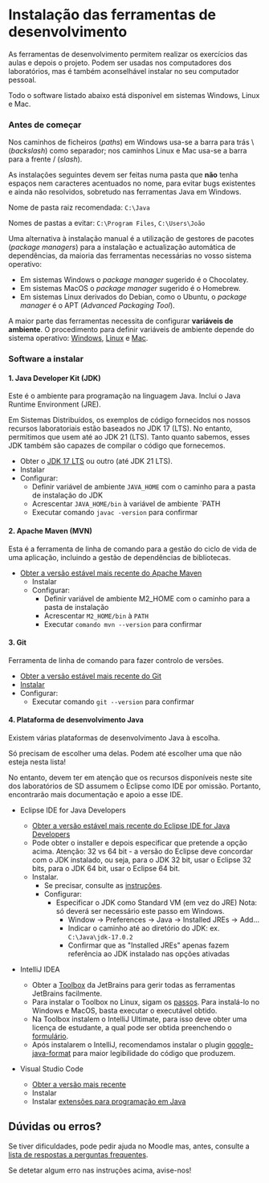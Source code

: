 # Instalação das ferramentas de desenvolvimento

As ferramentas de desenvolvimento permitem realizar os exercícios das aulas e depois o projeto.
Podem ser usadas nos computadores dos laboratórios, mas é também aconselhável instalar no seu computador pessoal.

Todo o software listado abaixo está disponível em sistemas Windows, Linux e Mac.

### Antes de começar

Nos caminhos de ficheiros (*paths*) em Windows usa-se a barra para trás \ (*backslash*) como separador; nos caminhos Linux e Mac usa-se a barra para a frente / (*slash*).

As instalações seguintes devem ser feitas numa pasta que **não** tenha espaços nem caracteres acentuados no nome, para evitar bugs existentes e ainda não resolvidos, sobretudo nas ferramentas Java em Windows.

Nome de pasta raiz recomendada: `C:\Java`

Nomes de pastas a evitar: `C:\Program Files`, `C:\Users\João`

Uma alternativa à instalação manual é a utilização de gestores de pacotes (*package managers*) para a instalação e actualização automática de dependências, da maioria das ferramentas necessárias no vosso sistema operativo:

- Em sistemas Windows o *package manager* sugerido é o Chocolatey.
- Em sistemas MacOS o *package manager* sugerido é o Homebrew.
- Em sistemas Linux derivados do Debian, como o Ubuntu, o *package manager* é o APT (*Advanced Packaging Tool*).

A maior parte das ferramentas necessita de configurar **variáveis de ambiente**.
O procedimento para definir variáveis de ambiente depende do sistema operativo: [Windows](http://superuser.com/questions/25037/change-environment-variables-as-standard-user-windows-7), [Linux](http://www.cyberciti.biz/faq/set-environment-variable-linux/) e [Mac](http://www.mkyong.com/mac/how-to-set-environment-variables-on-mac-os-x/).


### Software a instalar


#### 1.  Java Developer Kit (JDK)

Este é o ambiente para programação na linguagem Java. Inclui o Java Runtime Environment (JRE).

Em Sistemas Distribuídos, os exemplos de código fornecidos nos nossos recursos laboratoriais estão baseados
no JDK 17 (LTS). 
No entanto, permitimos que usem até ao JDK 21 (LTS). 
Tanto quanto sabemos, esses JDK também são capazes de compilar o código que fornecemos.
        
  - Obter o [JDK 17 LTS](https://adoptium.net/?variant=openjdk17&jvmVariant=hotspot) ou outro (até JDK 21 LTS).
  - Instalar
  - Configurar:
    - Definir variável de ambiente `JAVA_HOME` com o caminho para a pasta de instalação do JDK
    - Acrescentar `JAVA_HOME/bin` à variável de ambiente `PATH
    - Executar comando `javac -version` para confirmar

####  2. Apache Maven (MVN) 

Esta é a ferramenta de linha de comando para a gestão do ciclo de vida de uma aplicação, incluindo a gestão de dependências de bibliotecas.
  - [Obter a versão estável mais recente do Apache Maven](http://maven.apache.org/download.cgi)
    - Instalar
    - Configurar:
      - Definir variável de ambiente M2_HOME com o caminho para a pasta de instalação
      - Acrescentar `M2_HOME/bin` à `PATH`
      - Executar `comando mvn --version` para confirmar

#### 3. Git

Ferramenta de linha de comando para fazer controlo de versões.
  - [Obter a versão estável mais recente do Git](http://git-scm.com/download/)
  - [Instalar](https://git-scm.com/book/en/v2/Getting-Started-Installing-Git)
  - Configurar:
    - Executar comando `git --version` para confirmar

#### 4. Plataforma de desenvolvimento Java

Existem várias plataformas de desenvolvimento Java à escolha.

Só precisam de escolher uma delas. Podem até escolher uma que não esteja nesta lista!

No entanto, devem ter em atenção que os recursos disponíveis neste site dos laboratórios de SD 
assumem o Eclipse como IDE por omissão. 
Portanto, encontrarão mais documentação e apoio a esse IDE.


- Eclipse IDE for Java Developers
  - [Obter a versão estável mais recente do Eclipse IDE for Java Developers](https://www.eclipse.org/downloads/packages/)
  - Pode obter o installer e depois especificar que pretende a opção acima.
    Atenção: 32 vs 64 bit - a versão do Eclipse deve concordar com o JDK instalado, ou seja, para o JDK 32 bit, usar o Eclipse 32 bits, para o JDK 64 bit, usar o Eclipse 64 bit.
  - Instalar.
    - Se precisar, consulte as [instruções](https://www.eclipse.org/downloads/packages/installer).
    - Configurar:
      - Especificar o JDK como Standard VM (em vez do JRE)
        Nota: só deverá ser necessário este passo em Windows.
        - Window -> Preferences -> Java -> Installed JREs -> Add...
        - Indicar o caminho até ao diretório do JDK: ex. `C:\Java\jdk-17.0.2`
        - Confirmar que as "Installed JREs" apenas fazem referência ao JDK instalado nas opções ativadas

- IntelliJ IDEA
  - Obter a [Toolbox](https://www.jetbrains.com/toolbox-app/) da JetBrains para gerir todas as ferramentas JetBrains facilmente.
  - Para instalar o Toolbox no Linux, sigam os [passos](https://thirddriver.medium.com/jetbrains-toolbox-the-best-way-to-install-intellij-idea-on-linux-53c1070cd03b). Para instalá-lo no Windows e MacOS, basta executar o executável obtido.
  - Na Toolbox instalem o IntelliJ Ultimate, para isso deve obter uma licença de estudante, a qual pode ser obtida preenchendo o [formulário](https://www.jetbrains.com/shop/eform/students).
  - Após instalarem o IntelliJ, recomendamos instalar o plugin [google-java-format](https://plugins.jetbrains.com/plugin/8527-google-java-format) para maior legibilidade do código que produzem.


- Visual Studio Code
  - [Obter a versão mais recente](https://code.visualstudio.com/download)
  - Instalar
  - Instalar [extensões para programação em Java](https://code.visualstudio.com/docs/languages/java)


## Dúvidas ou erros?

Se tiver dificuldades, pode pedir ajuda no Moodle mas, antes, consulte a [lista de respostas a perguntas frequentes](./00-software-faq.md).

Se detetar algum erro nas instruções acima, avise-nos!

